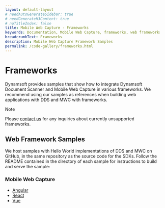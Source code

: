 ```yaml
---
layout: default-layout
# needAutoGenerateSidebar: true
# needGenerateH3Content: true
# noTitleIndex: false
title: Mobile Web Capture - Frameworks
keywords: Documentation, Mobile Web Capture, frameworks, web frameworks, angular, vue, react
breadcrumbText: Frameworks
description: Mobile Web Capture Framework Samples
permalink: /code-gallery/frameworks.html
---
```


# Frameworks

Dynamsoft provides samples that show how to integrate Dynamsoft Document Scanner and Mobile Web Capture in various frameworks. We recommend using our samples as references when building web applications with DDS and MWC with frameworks.

> [!NOTE]
> Please [contact us](https://www.dynamsoft.com/company/contact/) for any inquiries about currently unsupported frameworks.

## Web Framework Samples

We host samples with Hello World implementations of DDS and MWC on GitHub, in the same repository as the source code for the SDKs. Follow the README contained in the directory of each sample for instructions to build and serve the sample:

### Mobile Web Capture

- [Angular](https://github.com/Dynamsoft/mobile-web-capture/tree/master/samples/frameworks/angular)
- [React](https://github.com/Dynamsoft/mobile-web-capture/tree/master/samples/frameworks/react-hooks)
- [Vue](https://github.com/Dynamsoft/mobile-web-capture/tree/master/samples/frameworks/vue)